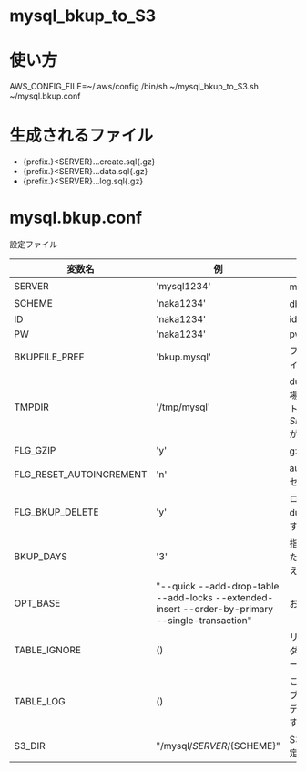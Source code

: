 mysql_bkup_to_S3
================

# 使い方
AWS_CONFIG_FILE=~/.aws/config /bin/sh ~/mysql_bkup_to_S3.sh ~/mysql.bkup.conf

# 生成されるファイル

* {prefix.}<SERVER}.<SCHEME>.<YMDHIS>.create.sql{.gz}
* {prefix.}<SERVER}.<SCHEME>.<YMDHIS>.data.sql{.gz}
* {prefix.}<SERVER}.<SCHEME>.<YMDHIS>.log.sql{.gz}

# mysql.bkup.conf
設定ファイル

| 変数名                  | 例           | 用途 |
| ----------------------- | ------------ | ---- |
| SERVER                  | 'mysql1234'  | mysqlサーバ |
| SCHEME                  | 'naka1234'   | db名 |
| ID                      | 'naka1234'   | id   |
| PW                      | 'naka1234'   | pw   |
| BKUPFILE_PREF           | 'bkup.mysql' | ファイル名のプリフィックス |
| TMPDIR                  | '/tmp/mysql' | dumpデータを置く場所。このディレクトリ配下に${SERVER}/${SCHEME}が作られる |
| FLG_GZIP                | 'y'          | gzip圧縮(y,n) |
| FLG_RESET_AUTOINCREMENT | 'n'          | auto incrementをリセットする(y,n) |
| FLG_BKUP_DELETE         | 'y'          | ローカルに出力したdumpデータを削除するか |
| BKUP_DAYS               | '3'          | 指定した日を経過したdumpデータが消える   |
| OPT_BASE                | "--quick --add-drop-table --add-locks --extended-insert --order-by-primary --single-transaction" | お好みで |
| TABLE_IGNORE            | ()           | リスト形式でデータダンプを行わないテーブルを指定 |
| TABLE_LOG               | ()           | ここに指定したテーブルはlog.sqlに別途データダンプされます |
| S3_DIR                  | "<s3-bucket>/mysql/${SERVER}/${SCHEME}" | S3のバケットを指定 |

